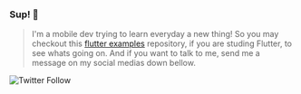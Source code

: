 ### Sup! 👋

<!--
- 🔭 I’m currently working on ...
- 🌱 I’m currently learning ...
- 👯 I’m looking to collaborate on ...
- 🤔 I’m looking for help with ...
- 💬 Ask me about ...
- 📫 How to reach me: ...
- 😄 Pronouns: ...
- ⚡ Fun fact: ...
-->

> I'm a mobile dev trying to learn everyday a new thing! So you may checkout this [flutter examples](https://github.com/ThiagoEvoa/flutter_examples) repository, if you are studing Flutter, to see whats going on. And if you want to talk to me, send me a message on my social medias down bellow.

![Twitter Follow](https://img.shields.io/twitter/follow/thiagoevoa2?label=%40thiagoevoa2)

